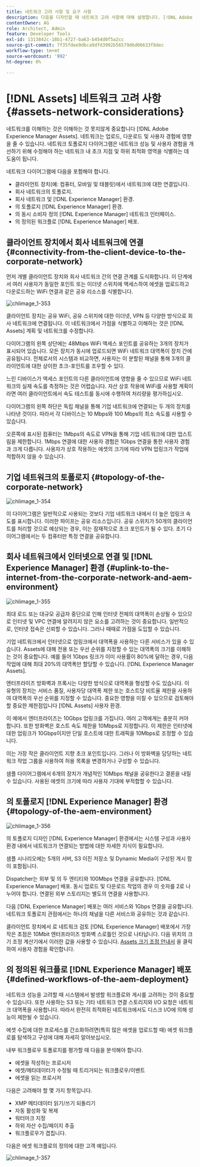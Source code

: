 ```yaml
---
title: 네트워크 고려 사항 및 요구 사항
description: 다음을 디자인할 때 네트워크 고려 사항에 대해 설명합니다. [!DNL Adobe Experience Manager Assets] 배포.
contentOwner: AG
role: Architect, Admin
feature: Developer Tools
exl-id: 1313842c-18b1-4727-ba63-b454d0f5a2cc
source-git-commit: 7f35fdee9dbca9dfd3992b56579d6d06633f8dec
workflow-type: tm+mt
source-wordcount: '992'
ht-degree: 0%

---
```


# [!DNL Assets] 네트워크 고려 사항 {#assets-network-considerations}

네트워크를 이해하는 것은 이해하는 것 못지않게 중요합니다 [!DNL Adobe Experience Manager Assets]. 네트워크는 업로드, 다운로드 및 사용자 경험에 영향을 줄 수 있습니다. 네트워크 토폴로지 다이어그램은 네트워크 성능 및 사용자 경험을 개선하기 위해 수정해야 하는 네트워크 내 초크 지점 및 하위 최적화 영역을 식별하는 데 도움이 됩니다.

네트워크 다이어그램에 다음을 포함해야 합니다.

* 클라이언트 장치(예: 컴퓨터, 모바일 및 태블릿)에서 네트워크에 대한 연결입니다.
* 회사 네트워크의 토폴로지.
* 회사 네트워크 및 [!DNL Experience Manager] 환경.
* 의 토폴로지 [!DNL Experience Manager] 환경.
* 의 동시 소비자 정의 [!DNL Experience Manager] 네트워크 인터페이스.
* 의 정의된 워크플로 [!DNL Experience Manager] 배포.

## 클라이언트 장치에서 회사 네트워크에 연결 {#connectivity-from-the-client-device-to-the-corporate-network}

먼저 개별 클라이언트 장치와 회사 네트워크 간의 연결 관계를 도식화합니다. 이 단계에서 여러 사용자가 동일한 포인트 또는 이더넷 스위치에 액세스하여 에셋을 업로드하고 다운로드하는 WiFi 연결과 같은 공유 리소스를 식별합니다.

![chlimage_1-353](assets/chlimage_1-353.png)

클라이언트 장치는 공유 WiFi, 공유 스위치에 대한 이더넷, VPN 등 다양한 방식으로 회사 네트워크에 연결됩니다. 이 네트워크에서 가점을 식별하고 이해하는 것은 [!DNL Assets] 계획 및 네트워크를 수정합니다.

다이어그램의 왼쪽 상단에는 48Mbps WiFi 액세스 포인트를 공유하는 3개의 장치가 표시되어 있습니다. 모든 장치가 동시에 업로드되면 WiFi 네트워크 대역폭이 장치 간에 공유됩니다. 전체로서의 시스템과 비교하면, 사용자는 이 분할된 채널을 통해 3개의 클라이언트에 대한 상이한 초크-포인트를 조우할 수 있다.

느린 디바이스가 액세스 포인트의 다른 클라이언트에 영향을 줄 수 있으므로 WiFi 네트워크의 실제 속도를 측정하는 것은 어렵습니다. 자산 상호 작용에 WiFi를 사용할 계획이라면 여러 클라이언트에서 속도 테스트를 동시에 수행하여 처리량을 평가하십시오.

다이어그램의 왼쪽 하단은 독립 채널을 통해 기업 네트워크에 연결되는 두 개의 장치를 나타낸 것이다. 따라서 각 디바이스는 10 Mbps와 100 Mbps의 최소 속도를 사용할 수 있습니다.

오른쪽에 표시된 컴퓨터는 1Mbps의 속도로 VPN을 통해 기업 네트워크에 대한 업스트림을 제한합니다. 1Mbps 연결에 대한 사용자 경험은 1Gbps 연결을 통한 사용자 경험과 크게 다릅니다. 사용자가 상호 작용하는 에셋의 크기에 따라 VPN 업링크가 작업에 적합하지 않을 수 있습니다.

## 기업 네트워크의 토폴로지 {#topology-of-the-corporate-network}

![chlimage_1-354](assets/chlimage_1-354.png)

이 다이어그램은 일반적으로 사용되는 것보다 기업 네트워크 내에서 더 높은 업링크 속도를 표시합니다. 이러한 파이프는 공유 리소스입니다. 공유 스위치가 50개의 클라이언트를 처리할 것으로 예상되는 경우, 이는 잠재적으로 초크 포인트가 될 수 있다. 초기 다이어그램에서는 두 컴퓨터만 특정 연결을 공유합니다.

## 회사 네트워크에서 인터넷으로 연결 및 [!DNL Experience Manager] 환경 {#uplink-to-the-internet-from-the-corporate-network-and-aem-environment}

![chlimage_1-355](assets/chlimage_1-355.png)

최대 로드 또는 대규모 공급자 중단으로 인해 인터넷 전체의 대역폭이 손상될 수 있으므로 인터넷 및 VPC 연결에 알려지지 않은 요소를 고려하는 것이 중요합니다. 일반적으로, 인터넷 접속은 신뢰할 수 있습니다. 그러나 때때로 가점을 도입할 수 있습니다.

기업 네트워크에서 인터넷으로 업링크에서 대역폭을 사용하는 다른 서비스가 있을 수 있습니다. Assets에 대해 전용 또는 우선 순위를 지정할 수 있는 대역폭의 크기를 이해하는 것이 중요합니다. 예를 들어 1Gbps 링크가 이미 사용률이 80%에 달하는 경우, 다음 작업에 대해 최대 20%의 대역폭만 할당할 수 있습니다. [!DNL Experience Manager Assets].

엔터프라이즈 방화벽과 프록시는 다양한 방식으로 대역폭을 형성할 수도 있습니다. 이 유형의 장치는 서비스 품질, 사용자당 대역폭 제한 또는 호스트당 비트율 제한을 사용하여 대역폭의 우선 순위를 지정할 수 있습니다. 중요한 영향을 미칠 수 있으므로 검토해야 할 중요한 제한점입니다 [!DNL Assets] 사용자 환경.

이 예에서 엔터프라이즈는 10Gbps 업링크를 가집니다. 여러 고객에게는 충분히 커야 합니다. 또한 방화벽은 호스트 속도 제한을 10Mbps로 지정합니다. 이 제한은 인터넷에 대한 업링크가 10Gbps이지만 단일 호스트에 대한 트래픽을 10Mbps로 조정할 수 있습니다.

이는 가장 작은 클라이언트 지향 초크 포인트입니다. 그러나 이 방화벽을 담당하는 네트워크 작업 그룹을 사용하여 허용 목록을 변경하거나 구성할 수 있습니다.

샘플 다이어그램에서 6개의 장치가 개념적인 10Mbps 채널을 공유한다고 결론을 내릴 수 있습니다. 사용된 에셋의 크기에 따라 사용자 기대에 부적합할 수 있습니다.

## 의 토폴로지 [!DNL Experience Manager] 환경 {#topology-of-the-aem-environment}

![chlimage_1-356](assets/chlimage_1-356.png)

의 토폴로지 디자인 [!DNL Experience Manager] 환경에서는 시스템 구성과 사용자 환경 내에서 네트워크가 연결되는 방법에 대한 자세한 지식이 필요합니다.

샘플 시나리오에는 5개의 서버, S3 이진 저장소 및 Dynamic Media이 구성된 게시 팜이 포함됩니다.

Dispatcher는 외부 및 의 두 엔티티와 100Mbps 연결을 공유합니다. [!DNL Experience Manager] 배포. 동시 업로드 및 다운로드 작업의 경우 이 숫자를 2로 나누어야 합니다. 연결된 외부 스토리지는 별도의 연결을 사용합니다.

다음 [!DNL Experience Manager] 배포는 여러 서비스와 1Gbps 연결을 공유합니다. 네트워크 토폴로지 관점에서는 하나의 채널을 다른 서비스와 공유하는 것과 같습니다.

클라이언트 장치에서 로 네트워크 검토 [!DNL Experience Manager] 배포에서 가장 작은 초점은 10Mbit 엔터프라이즈 방화벽 스로틀인 것으로 나타납니다. 다음 위치의 크기 조정 계산기에서 이러한 값을 사용할 수 있습니다. [Assets 크기 조정 안내서](assets-sizing-guide.md) 을 클릭하여 사용자 경험을 확인합니다.

## 의 정의된 워크플로 [!DNL Experience Manager] 배포 {#defined-workflows-of-the-aem-deployment}

네트워크 성능을 고려할 때 시스템에서 발생할 워크플로와 게시를 고려하는 것이 중요할 수 있습니다. 또한 사용하는 S3 또는 기타 네트워크 연결 스토리지와 I/O 요청은 네트워크 대역폭을 사용합니다. 따라서 완전히 최적화된 네트워크에서도 디스크 I/O에 의해 성능이 제한될 수 있습니다.

에셋 수집에 대한 프로세스를 간소화하려면(특히 많은 에셋을 업로드할 때) 에셋 워크플로를 탐색하고 구성에 대해 자세히 알아보십시오.

내부 워크플로우 토폴로지를 평가할 때 다음을 분석해야 합니다.

* 에셋을 작성하는 프로시저
* 에셋/메타데이터가 수정될 때 트리거되는 워크플로우/이벤트
* 에셋을 읽는 프로시저

다음은 고려해야 할 몇 가지 항목입니다.

* XMP 메타데이터 읽기/쓰기 되돌리기
* 자동 활성화 및 복제
* 워터마크 지정
* 하위 자산 수집/페이지 추출
* 워크플로우가 겹칩니다.

다음은 에셋 워크플로의 정의에 대한 고객 예입니다.

![chlimage_1-357](assets/chlimage_1-357.png)

